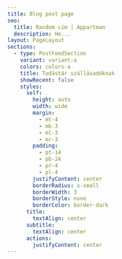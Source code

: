 ```yaml
---
title: Blog post page
seo:
  title: Random cím | Appartman
  description: He...
layout: PageLayout
sections:
  - type: PostFeedSection
    variant: variant-a
    colors: colors-a
    title: Tudástár szállásadóknak
    showRecent: false
    styles:
      self:
        height: auto
        width: wide
        margin:
          - mt-4
          - mb-3
          - ml-3
          - mr-3
        padding:
          - pt-14
          - pb-24
          - pr-4
          - pl-4
        justifyContent: center
        borderRadius: x-small
        borderWidth: 3
        borderStyle: none
        borderColor: border-dark
      title:
        textAlign: center
      subtitle:
        textAlign: center
      actions:
        justifyContent: center
---
```

